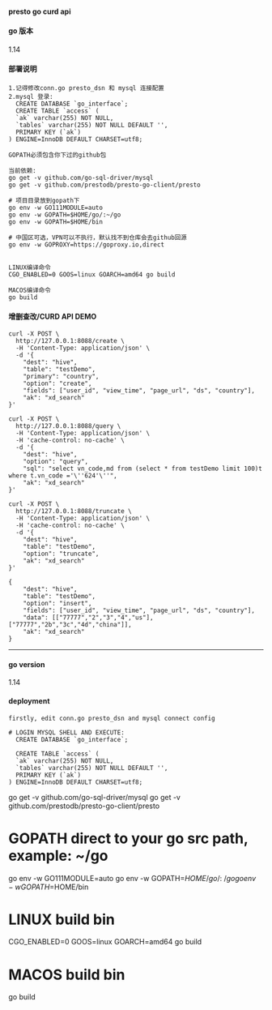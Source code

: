#### presto go curd api  

#### go 版本
1.14


#### 部署说明 
```
1.记得修改conn.go presto_dsn 和 mysql 连接配置
2.mysql 登录:
  CREATE DATABASE `go_interface`;
  CREATE TABLE `access` (
  `ak` varchar(255) NOT NULL,
  `tables` varchar(255) NOT NULL DEFAULT '',
  PRIMARY KEY (`ak`)
) ENGINE=InnoDB DEFAULT CHARSET=utf8;

GOPATH必须包含你下过的github包

当前依赖:
go get -v github.com/go-sql-driver/mysql
go get -v github.com/prestodb/presto-go-client/presto

# 项目目录放到gopath下
go env -w GO111MODULE=auto
go env -w GOPATH=$HOME/go/:~/go
go env -w GOPATH=$HOME/bin

# 中国区可选，VPN可以不执行，默认找不到仓库会去github回源
go env -w GOPROXY=https://goproxy.io,direct


LINUX编译命令
CGO_ENABLED=0 GOOS=linux GOARCH=amd64 go build

MACOS编译命令
go build
```

#### 增删查改/CURD API DEMO
```
curl -X POST \
  http://127.0.0.1:8088/create \
  -H 'Content-Type: application/json' \
  -d '{
	"dest": "hive",
	"table": "testDemo",
	"primary": "country",
	"option": "create",
	"fields": ["user_id", "view_time", "page_url", "ds", "country"],
	"ak": "xd_search"
}'

curl -X POST \
  http://127.0.0.1:8088/query \
  -H 'Content-Type: application/json' \
  -H 'cache-control: no-cache' \
  -d '{
	"dest": "hive",
	"option": "query",
	"sql": "select vn_code,md from (select * from testDemo limit 100)t where t.vn_code ='\''624'\''",
	"ak": "xd_search"
}'

curl -X POST \
  http://127.0.0.1:8088/truncate \
  -H 'Content-Type: application/json' \
  -H 'cache-control: no-cache' \
  -d '{
	"dest": "hive",
	"table": "testDemo",
	"option": "truncate",
	"ak": "xd_search"
}'

{
	"dest": "hive",
	"table": "testDemo",
	"option": "insert",
	"fields": ["user_id", "view_time", "page_url", "ds", "country"],
	"data": [["77777","2","3","4","us"],["77777","2b","3c","4d","china"]],
	"ak": "xd_search"
}

```
------------------------------------------------



#### go version
1.14


#### deployment
`firstly, edit conn.go presto_dsn and mysql connect config`
```
# LOGIN MYSQL SHELL AND EXECUTE:
  CREATE DATABASE `go_interface`;
  
  CREATE TABLE `access` (
  `ak` varchar(255) NOT NULL,
  `tables` varchar(255) NOT NULL DEFAULT '',
  PRIMARY KEY (`ak`)
) ENGINE=InnoDB DEFAULT CHARSET=utf8;
```

go get -v github.com/go-sql-driver/mysql
go get -v github.com/prestodb/presto-go-client/presto

# GOPATH direct to your go src path, example: ~/go
go env -w GO111MODULE=auto
go env -w GOPATH=$HOME/go/:~/go
go env -w GOPATH=$HOME/bin


# LINUX build bin
CGO_ENABLED=0 GOOS=linux GOARCH=amd64 go build

# MACOS build bin
go build
```
